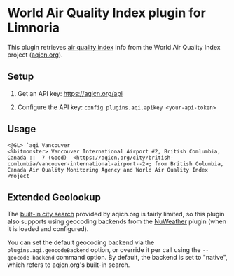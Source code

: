 # World Air Quality Index plugin for Limnoria

This plugin retrieves [air quality index](https://en.wikipedia.org/wiki/Air_quality_index) info from the World Air Quality Index project ([aqicn.org](https://aqicn.org)).

## Setup

1) Get an API key: https://aqicn.org/api

2) Configure the API key: `config plugins.aqi.apikey <your-api-token>`

## Usage

```
<@GL> `aqi Vancouver
<%bitmonster> Vancouver International Airport #2, British Comlumbia, Canada ::  7 (Good)  <https://aqicn.org/city/british-comlumbia/vancouver-international-airport--2>; from British Columbia, Canada Air Quality Monitoring Agency and World Air Quality Index Project
```

## Extended Geolookup

The [built-in city search](https://aqicn.org/json-api/doc/#api-City_Feed-GetCityFeed) provided by aqicn.org is fairly limited, so this plugin also supports using geocoding backends from the [NuWeather](../NuWeather) plugin (when it is loaded and configured).

You can set the default geocoding backend via the `plugins.aqi.geocodeBackend` option, or override it per call using the `--geocode-backend` command option. By default, the backend is set to "native", which refers to aqicn.org's built-in search.
